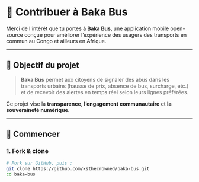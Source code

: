 # 🤝 Contribuer à Baka Bus

Merci de l'intérêt que tu portes à **Baka Bus**, une application mobile open-source conçue pour améliorer l’expérience des usagers des transports en commun au Congo et ailleurs en Afrique.

---

## 📌 Objectif du projet

> **Baka Bus** permet aux citoyens de signaler des abus dans les transports urbains (hausse de prix, absence de bus, surcharge, etc.) et de recevoir des alertes en temps réel selon leurs lignes préférées.

Ce projet vise la **transparence**, **l’engagement communautaire** et **la souveraineté numérique**.

---

## 🚀 Commencer

### 1. Fork & clone

```bash
# Fork sur GitHub, puis :
git clone https://github.com/ksthecrowned/baka-bus.git
cd baka-bus
